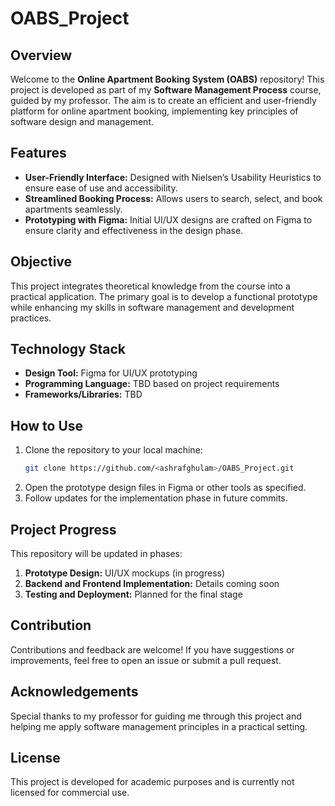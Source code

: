 # OABS_Project

## Overview
Welcome to the **Online Apartment Booking System (OABS)** repository! This project is developed as part of my **Software Management Process** course, guided by my professor. The aim is to create an efficient and user-friendly platform for online apartment booking, implementing key principles of software design and management.

## Features
- **User-Friendly Interface:** Designed with Nielsen’s Usability Heuristics to ensure ease of use and accessibility.
- **Streamlined Booking Process:** Allows users to search, select, and book apartments seamlessly.
- **Prototyping with Figma:** Initial UI/UX designs are crafted on Figma to ensure clarity and effectiveness in the design phase.

## Objective
This project integrates theoretical knowledge from the course into a practical application. The primary goal is to develop a functional prototype while enhancing my skills in software management and development practices.

## Technology Stack
- **Design Tool:** Figma for UI/UX prototyping
- **Programming Language:** TBD based on project requirements
- **Frameworks/Libraries:** TBD

## How to Use
1. Clone the repository to your local machine:
   ```bash
   git clone https://github.com/<ashrafghulam>/OABS_Project.git
   ```
2. Open the prototype design files in Figma or other tools as specified.
3. Follow updates for the implementation phase in future commits.

## Project Progress
This repository will be updated in phases:
1. **Prototype Design:** UI/UX mockups (in progress)
2. **Backend and Frontend Implementation:** Details coming soon
3. **Testing and Deployment:** Planned for the final stage

## Contribution
Contributions and feedback are welcome! If you have suggestions or improvements, feel free to open an issue or submit a pull request.

## Acknowledgements
Special thanks to my professor for guiding me through this project and helping me apply software management principles in a practical setting.

## License
This project is developed for academic purposes and is currently not licensed for commercial use.
